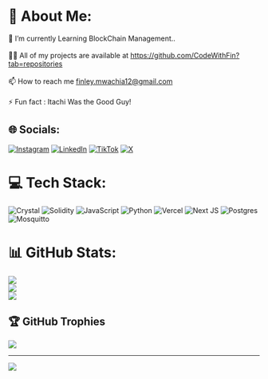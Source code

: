 # 💫 About Me:
🌱 I’m currently Learning BlockChain Management..<br><br>👨‍💻 All of my projects are available at https://github.com/CodeWithFin?tab=repositories<br><br>📫 How to reach me finley.mwachia12@gmail.com<br><br>⚡ Fun fact : Itachi Was the Good Guy!


## 🌐 Socials:
[![Instagram](https://img.shields.io/badge/Instagram-%23E4405F.svg?logo=Instagram&logoColor=white)](https://instagram.com/_fin.ley__) [![LinkedIn](https://img.shields.io/badge/LinkedIn-%230077B5.svg?logo=linkedin&logoColor=white)](https://linkedin.com/in/finley-mwachia) [![TikTok](https://img.shields.io/badge/TikTok-%23000000.svg?logo=TikTok&logoColor=white)](https://tiktok.com/@naderr__) [![X](https://img.shields.io/badge/X-black.svg?logo=X&logoColor=white)](https://x.com/pafamy) 

# 💻 Tech Stack:
![Crystal](https://img.shields.io/badge/crystal-%23000000.svg?style=for-the-badge&logo=crystal&logoColor=white) ![Solidity](https://img.shields.io/badge/Solidity-%23363636.svg?style=for-the-badge&logo=solidity&logoColor=white) ![JavaScript](https://img.shields.io/badge/javascript-%23323330.svg?style=for-the-badge&logo=javascript&logoColor=%23F7DF1E) ![Python](https://img.shields.io/badge/python-3670A0?style=for-the-badge&logo=python&logoColor=ffdd54) ![Vercel](https://img.shields.io/badge/vercel-%23000000.svg?style=for-the-badge&logo=vercel&logoColor=white) ![Next JS](https://img.shields.io/badge/Next-black?style=for-the-badge&logo=next.js&logoColor=white) ![Postgres](https://img.shields.io/badge/postgres-%23316192.svg?style=for-the-badge&logo=postgresql&logoColor=white) ![Mosquitto](https://img.shields.io/badge/mosquitto-%233C5280.svg?style=for-the-badge&logo=eclipsemosquitto&logoColor=white)
# 📊 GitHub Stats:
![](https://github-readme-stats.vercel.app/api?username=CodeWithFin&theme=graywhite&hide_border=false&include_all_commits=false&count_private=false)<br/>
![](https://github-readme-streak-stats.herokuapp.com/?user=CodeWithFin&theme=graywhite&hide_border=false)<br/>
![](https://github-readme-stats.vercel.app/api/top-langs/?username=CodeWithFin&theme=graywhite&hide_border=false&include_all_commits=false&count_private=false&layout=compact)

## 🏆 GitHub Trophies
![](https://github-profile-trophy.vercel.app/?username=CodeWithFin&theme=graywhite&no-frame=false&no-bg=true&margin-w=4)

---
[![](https://visitcount.itsvg.in/api?id=CodeWithFin&icon=0&color=0)](https://visitcount.itsvg.in)

<!-- Proudly created with GPRM ( https://gprm.itsvg.in ) -->

